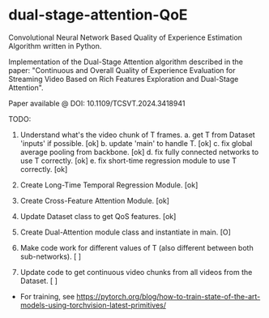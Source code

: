 # dual-stage-attention-QoE

Convolutional Neural Network Based Quality of Experience Estimation Algorithm written in Python.

Implementation of the Dual-Stage Attention algorithm described in the paper: "Continuous and Overall Quality of Experience Evaluation for Streaming Video Based on Rich Features Exploration and Dual-Stage Attention".

Paper available @ DOI: 10.1109/TCSVT.2024.3418941


TODO:

1. Understand what's the video chunk of T frames.
    a. get T from Dataset 'inputs' if possible. [ok]
    b. update 'main' to handle T. [ok]
    c. fix global average pooling from backbone. [ok]
    d. fix fully connected networks to use T correctly. [ok]
    e. fix short-time regression module to use T correctly. [ok]

2. Create Long-Time Temporal Regression Module. [ok]

3. Create Cross-Feature Attention Module. [ok]

4. Update Dataset class to get QoS features. [ok]

5. Create Dual-Attention module class and instantiate in main. [O]

6. Make code work for different values of T (also different between both sub-networks). [ ]

7. Update code to get continuous video chunks from all videos from the Dataset. [ ]

- For training, see https://pytorch.org/blog/how-to-train-state-of-the-art-models-using-torchvision-latest-primitives/